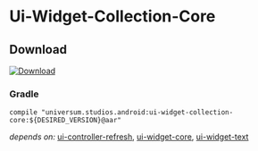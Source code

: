 Ui-Widget-Collection-Core
===============

## Download ##
[![Download](https://api.bintray.com/packages/universum-studios/android/universum.studios.android%3Aui/images/download.svg)](https://bintray.com/universum-studios/android/universum.studios.android%3Aui/_latestVersion)

### Gradle ###

    compile "universum.studios.android:ui-widget-collection-core:${DESIRED_VERSION}@aar"

_depends on:_
[ui-controller-refresh](https://github.com/universum-studios/android_ui/tree/master/library-controller-refresh),
[ui-widget-core](https://github.com/universum-studios/android_ui/tree/master/library-widget-core),
[ui-widget-text](https://github.com/universum-studios/android_ui/tree/master/library-widget-text)